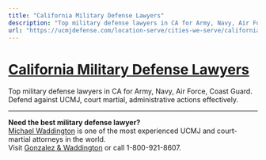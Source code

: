 ```yaml
---
title: "California Military Defense Lawyers"
description: "Top military defense lawyers in CA for Army, Navy, Air Force, Coast Guard. Defend against UCMJ, court martial, administrative actions effectively."
url: "https://ucmjdefense.com/location-serve/cities-we-serve/california-military-trial-defense-lawyers.html"
---
```


# [California Military Defense Lawyers](https://ucmjdefense.com/location-serve/cities-we-serve/california-military-trial-defense-lawyers.html)

Top military defense lawyers in CA for Army, Navy, Air Force, Coast Guard. Defend against UCMJ, court martial, administrative actions effectively.

---

**Need the best military defense lawyer?**  
[Michael Waddington](https://ucmjdefense.com/attorneys/michael-stewart-waddington-partner.html) is one of the most experienced UCMJ and court-martial attorneys in the world.  
Visit [Gonzalez & Waddington](https://ucmjdefense.com) or call 1-800-921-8607.

